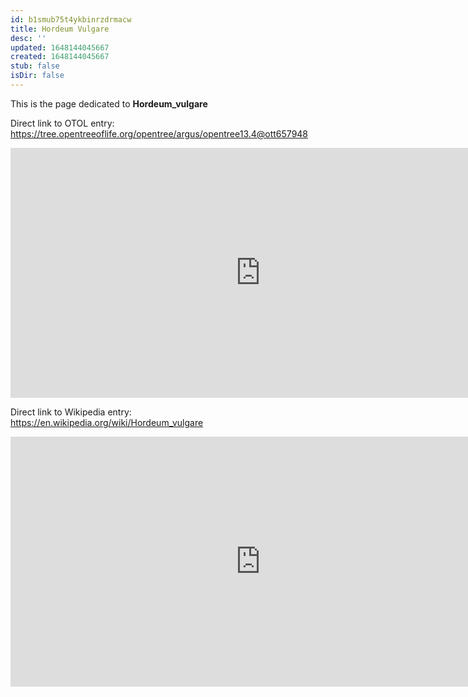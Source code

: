 ```yaml
---
id: b1smub75t4ykbinrzdrmacw
title: Hordeum Vulgare
desc: ''
updated: 1648144045667
created: 1648144045667
stub: false
isDir: false
---
```

This is the page dedicated to **Hordeum_vulgare**


Direct link to OTOL entry: https://tree.opentreeoflife.org/opentree/argus/opentree13.4@ott657948



<html>
    <body>
    <iframe src="https://tree.opentreeoflife.org/opentree/argus/opentree13.4@ott657948"
    width="800" height="400" frameborder="0" allowfullscreen> </iframe>
    </body>
</html>
    


Direct link to Wikipedia entry: https://en.wikipedia.org/wiki/Hordeum_vulgare



<html>
    <body>
    <iframe src="https://en.wikipedia.org/wiki/Hordeum_vulgare"
    width="800" height="400" frameborder="0" allowfullscreen> </iframe>
    </body>
</html>
    
